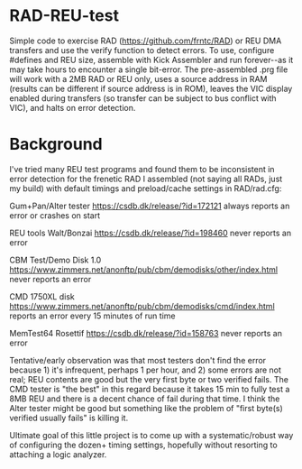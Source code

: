 # RAD-REU-test

Simple code to exercise RAD (https://github.com/frntc/RAD) or REU DMA transfers and use the verify function to detect errors.  To use, configure #defines and REU size, assemble with Kick Assembler and run forever--as it may take hours to encounter a single bit-error. The pre-assembled .prg file will work with a 2MB RAD or REU only, uses a source address in RAM (results can be different if source address is in ROM), leaves the VIC display enabled during transfers (so transfer can be subject to bus conflict with VIC), and halts on error detection.


# Background

I've tried many REU test programs and found them to be inconsistent in error detection for the frenetic RAD I assembled (not saying all RADs, just my build) with default timings and preload/cache settings in RAD/rad.cfg:

Gum+Pan/Alter tester	https://csdb.dk/release/?id=172121					always reports an error or crashes on start

REU tools Walt/Bonzai	https://csdb.dk/release/?id=198460					never reports an error

CBM Test/Demo Disk 1.0	https://www.zimmers.net/anonftp/pub/cbm/demodisks/other/index.html	never reports an error

CMD 1750XL disk		https://www.zimmers.net/anonftp/pub/cbm/demodisks/cmd/index.html	reports an error every 15 minutes of run time

MemTest64 Rosettif	https://csdb.dk/release/?id=158763					never reports an error


Tentative/early observation was that most testers don't find the error because 1) it's infrequent, perhaps 1 per hour, and 2) some errors are not real; REU contents are good but the very first byte or two verified fails.  The CMD tester is "the best" in this regard because it takes 15 min to fully test a 8MB REU and there is a decent chance of fail during that time.  I think the Alter tester might be good but something like the problem of "first byte(s) verified usually fails" is killing it.

Ultimate goal of this little project is to come up with a systematic/robust way of configuring the dozen+ timing settings, hopefully without resorting to attaching a logic analyzer.

